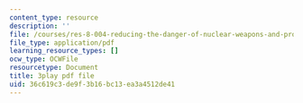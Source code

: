 ```yaml
---
content_type: resource
description: ''
file: /courses/res-8-004-reducing-the-danger-of-nuclear-weapons-and-proliferation-january-iap-2015/36c619c3de9f3b16bc13ea3a4512de41_clG-JuzTxrI.pdf
file_type: application/pdf
learning_resource_types: []
ocw_type: OCWFile
resourcetype: Document
title: 3play pdf file
uid: 36c619c3-de9f-3b16-bc13-ea3a4512de41
---
```

